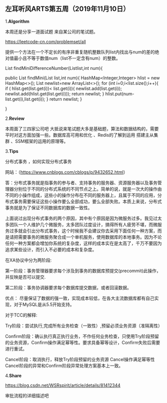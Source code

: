 ## 左耳听风ARTS第五周（2019年11月10日）

1.**Algorithm**

本周还是分享一道面试题 来自某公司的笔试题。

https://leetcode-cn.com/problemset/all

提供一个方法在一个不定长的有序非重复随机整数队列list内找出与num的差的绝对值最小且不等于数值num（list不一定含有num）的整数。

List<Integer> findMiniDifferenceNumber(List<Integer>list,int num){

public List<Integer> findMini(List<Integer> list,int num){
    HashMap<Integer,Integer> hlist = new HashMap<>();
    List<Integer> newlist=new ArrayList<>();
    for (int i=0;i<list.size();i++){
        if ( hlist.get(list.get(i))< list.get(i)){
            newlist.add(list.get(i));
          newlist.add(hlist.get(list.get(i)));
            return newlist;
        }
      hlist.put(num-list.get(i),list.get(i));
    }
      return newlist;
}

}

2.**Review**

本周面了三四家公司吧 大抵说来笔试题大多是基础题，算法和数据结构的，需要平时对这方面加强一些。数据库高可用和优化 、Redis的了解到运用 搭建主从集群 、SSM框架的运用的原理等。

3.**Tips**

分布式事务 ，如何实现分布式事务

网站：（<https://www.cnblogs.com/cblogs/p/9432652.html>）

答：分布式事务就是指事务的参与者、支持事务的服务器、资源服务器以及事务管理器分别位于不同的分布式系统的不同节点之上。简单的说，就是一次大的操作由不同的小操作组成，这些小的操作分布在不同的服务器上，且属于不同的应用，分布式事务需要保证这些小操作要么全部成功，要么全部失败。本质上来说，分布式事务就是为了保证不同数据库的数据一致性。

上面说过出现分布式事务的两个原因，其中有个原因是因为微服务过多。我见过太多团队一个人维护几个微服务，太多团队过度设计，搞得所有人疲劳不堪，而微服务过多就会引出分布式事务，这个时候我不会建议你去采用下面任何一种方案，而是请把需要事务的微服务聚合成一个单机服务，使用数据库的本地事务。因为不论任何一种方案都会增加你系统的复杂度，这样的成本实在是太高了，千万不要因为追求某些设计，而引入不必要的成本和复杂度。

在XA协议中分为两阶段:

第一阶段：事务管理器要求每个涉及到事务的数据库预提交(precommit)此操作，并反映是否可以提交.

第二阶段：事务协调器要求每个数据库提交数据，或者回滚数据。

优点： 尽量保证了数据的强一致，实现成本较低，在各大主流数据库都有自己实现，对于MySQL是从5.5开始支持。

对于TCC的解释:

 Try阶段：尝试执行,完成所有业务检查（一致性）,预留必须业务资源（准隔离性）

 Confirm阶段：确认执行真正执行业务，不作任何业务检查，只使用Try阶段预留的业务资源，Confirm操作满足幂等性。要求具备幂等设计，Confirm失败后需要进行重试。

 Cancel阶段：取消执行，释放Try阶段预留的业务资源 Cancel操作满足幂等性Cancel阶段的异常和Confirm阶段异常处理方案基本上一致。

4.**Share**

https://blog.csdn.net/WSRspirit/article/details/81412344

审批流程的详细描述吧